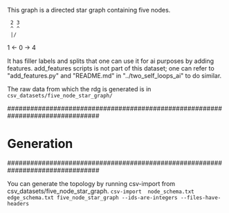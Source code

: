 This graph is a directed star graph containing five nodes.

     2 3
	 ^ ^
	 |/
1 <- 0 -> 4

It has filler labels and splits that one can use it for ai purposes by adding features.
add_features scripts is not part of this dataset; one can refer to "add_features.py"
and "README.md" in "../two_self_loops_ai" to do similar.

The raw data from which the rdg is generated is in `csv_datasets/five_node_star_graph/`

################################################################################
# Generation
################################################################################

You can generate the topology by running csv-import from csv_datasets/five_node_star_graph.
`csv-import  node_schema.txt edge_schema.txt five_node_star_graph --ids-are-integers --files-have-headers`
